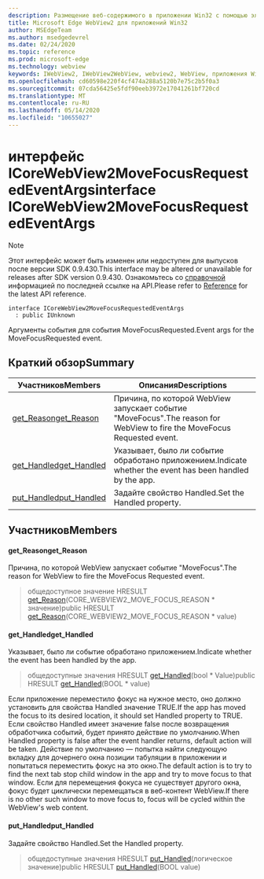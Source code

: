 ```yaml
---
description: Размещение веб-содержимого в приложении Win32 с помощью элемента управления Microsoft Edge WebView2
title: Microsoft Edge WebView2 для приложений Win32
author: MSEdgeTeam
ms.author: msedgedevrel
ms.date: 02/24/2020
ms.topic: reference
ms.prod: microsoft-edge
ms.technology: webview
keywords: IWebView2, IWebView2WebView, webview2, WebView, приложения Win32, Win32, EDGE, ICoreWebView2, ICoreWebView2Host, элемент управления "веб-браузер", HTML Edge
ms.openlocfilehash: cd60598e220f4cf474a288a5120b7e75c2b5f0a3
ms.sourcegitcommit: 07cda56425e5fdf90eeb3972e17041261bf720cd
ms.translationtype: MT
ms.contentlocale: ru-RU
ms.lasthandoff: 05/14/2020
ms.locfileid: "10655027"
---
```

# <span data-ttu-id="b4099-104">интерфейс ICoreWebView2MoveFocusRequestedEventArgs</span><span class="sxs-lookup"><span data-stu-id="b4099-104">interface ICoreWebView2MoveFocusRequestedEventArgs</span></span> 

> [!NOTE]
> <span data-ttu-id="b4099-105">Этот интерфейс может быть изменен или недоступен для выпусков после версии SDK 0.9.430.</span><span class="sxs-lookup"><span data-stu-id="b4099-105">This interface may be altered or unavailable for releases after SDK version 0.9.430.</span></span> <span data-ttu-id="b4099-106">Ознакомьтесь со [справочной](../../../webview2-api-reference.md) информацией по последней ссылке на API.</span><span class="sxs-lookup"><span data-stu-id="b4099-106">Please refer to [Reference](../../../webview2-api-reference.md) for the latest API reference.</span></span>

```
interface ICoreWebView2MoveFocusRequestedEventArgs
  : public IUnknown
```

<span data-ttu-id="b4099-107">Аргументы события для события MoveFocusRequested.</span><span class="sxs-lookup"><span data-stu-id="b4099-107">Event args for the MoveFocusRequested event.</span></span>

## <span data-ttu-id="b4099-108">Краткий обзор</span><span class="sxs-lookup"><span data-stu-id="b4099-108">Summary</span></span>

 <span data-ttu-id="b4099-109">Участников</span><span class="sxs-lookup"><span data-stu-id="b4099-109">Members</span></span>                        | <span data-ttu-id="b4099-110">Описания</span><span class="sxs-lookup"><span data-stu-id="b4099-110">Descriptions</span></span>
--------------------------------|---------------------------------------------
[<span data-ttu-id="b4099-111">get_Reason</span><span class="sxs-lookup"><span data-stu-id="b4099-111">get_Reason</span></span>](#get_reason) | <span data-ttu-id="b4099-112">Причина, по которой WebView запускает событие "MoveFocus".</span><span class="sxs-lookup"><span data-stu-id="b4099-112">The reason for WebView to fire the MoveFocus Requested event.</span></span>
[<span data-ttu-id="b4099-113">get_Handled</span><span class="sxs-lookup"><span data-stu-id="b4099-113">get_Handled</span></span>](#get_handled) | <span data-ttu-id="b4099-114">Указывает, было ли событие обработано приложением.</span><span class="sxs-lookup"><span data-stu-id="b4099-114">Indicate whether the event has been handled by the app.</span></span>
[<span data-ttu-id="b4099-115">put_Handled</span><span class="sxs-lookup"><span data-stu-id="b4099-115">put_Handled</span></span>](#put_handled) | <span data-ttu-id="b4099-116">Задайте свойство Handled.</span><span class="sxs-lookup"><span data-stu-id="b4099-116">Set the Handled property.</span></span>

## <span data-ttu-id="b4099-117">Участников</span><span class="sxs-lookup"><span data-stu-id="b4099-117">Members</span></span>

#### <span data-ttu-id="b4099-118">get_Reason</span><span class="sxs-lookup"><span data-stu-id="b4099-118">get_Reason</span></span> 

<span data-ttu-id="b4099-119">Причина, по которой WebView запускает событие "MoveFocus".</span><span class="sxs-lookup"><span data-stu-id="b4099-119">The reason for WebView to fire the MoveFocus Requested event.</span></span>

> <span data-ttu-id="b4099-120">общедоступное значение HRESULT [get_Reason](#get_reason)(CORE_WEBVIEW2_MOVE_FOCUS_REASON \* значение)</span><span class="sxs-lookup"><span data-stu-id="b4099-120">public HRESULT [get_Reason](#get_reason)(CORE_WEBVIEW2_MOVE_FOCUS_REASON \* value)</span></span>

#### <span data-ttu-id="b4099-121">get_Handled</span><span class="sxs-lookup"><span data-stu-id="b4099-121">get_Handled</span></span> 

<span data-ttu-id="b4099-122">Указывает, было ли событие обработано приложением.</span><span class="sxs-lookup"><span data-stu-id="b4099-122">Indicate whether the event has been handled by the app.</span></span>

> <span data-ttu-id="b4099-123">общедоступные значения HRESULT [get_Handled](#get_handled)(bool \* Value)</span><span class="sxs-lookup"><span data-stu-id="b4099-123">public HRESULT [get_Handled](#get_handled)(BOOL \* value)</span></span>

<span data-ttu-id="b4099-124">Если приложение переместило фокус на нужное место, оно должно установить для свойства Handled значение TRUE.</span><span class="sxs-lookup"><span data-stu-id="b4099-124">If the app has moved the focus to its desired location, it should set Handled property to TRUE.</span></span> <span data-ttu-id="b4099-125">Если свойство Handled имеет значение false после возвращения обработчика событий, будет принято действие по умолчанию.</span><span class="sxs-lookup"><span data-stu-id="b4099-125">When Handled property is false after the event handler returns, default action will be taken.</span></span> <span data-ttu-id="b4099-126">Действие по умолчанию — попытка найти следующую вкладку для дочернего окна позиции табуляции в приложении и попытаться переместить фокус на это окно.</span><span class="sxs-lookup"><span data-stu-id="b4099-126">The default action is to try to find the next tab stop child window in the app and try to move focus to that window.</span></span> <span data-ttu-id="b4099-127">Если для перемещения фокуса не существует другого окна, фокус будет циклически перемещаться в веб-контент WebView.</span><span class="sxs-lookup"><span data-stu-id="b4099-127">If there is no other such window to move focus to, focus will be cycled within the WebView's web content.</span></span>

#### <span data-ttu-id="b4099-128">put_Handled</span><span class="sxs-lookup"><span data-stu-id="b4099-128">put_Handled</span></span> 

<span data-ttu-id="b4099-129">Задайте свойство Handled.</span><span class="sxs-lookup"><span data-stu-id="b4099-129">Set the Handled property.</span></span>

> <span data-ttu-id="b4099-130">общедоступные значения HRESULT [put_Handled](#put_handled)(логическое значение)</span><span class="sxs-lookup"><span data-stu-id="b4099-130">public HRESULT [put_Handled](#put_handled)(BOOL value)</span></span>

